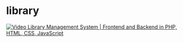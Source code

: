 # library

[![Video Library Management System | Frontend and Backend in PHP, HTML, CSS, JavaScript](https://github.com/user-attachments/assets/bd32b039-8176-4be2-a8ed-6bdb58a36f30)](https://youtu.be/QgAWoXUjlhQ)

